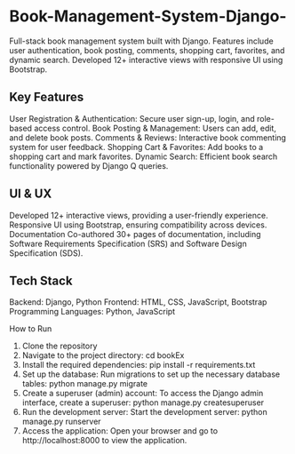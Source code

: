 # Book-Management-System-Django-
Full-stack book management system built with Django. Features include user authentication, book posting, comments, shopping cart, favorites, and dynamic search. Developed 12+ interactive views with responsive UI using Bootstrap. 

## Key Features
User Registration & Authentication: Secure user sign-up, login, and role-based access control.
Book Posting & Management: Users can add, edit, and delete book posts.
Comments & Reviews: Interactive book commenting system for user feedback.
Shopping Cart & Favorites: Add books to a shopping cart and mark favorites.
Dynamic Search: Efficient book search functionality powered by Django Q queries.

## UI & UX
Developed 12+ interactive views, providing a user-friendly experience.
Responsive UI using Bootstrap, ensuring compatibility across devices.
Documentation
Co-authored 30+ pages of documentation, including Software Requirements Specification (SRS) and Software Design Specification (SDS).

## Tech Stack
Backend: Django, Python
Frontend: HTML, CSS, JavaScript, Bootstrap
Programming Languages: Python, JavaScript

How to Run
1. Clone the repository
2. Navigate to the project directory:
   cd bookEx
3. Install the required dependencies:
   pip install -r requirements.txt
4. Set up the database: Run migrations to set up the necessary database tables:
   python manage.py migrate
5. Create a superuser (admin) account: To access the Django admin interface, create a superuser:
   python manage.py createsuperuser
6. Run the development server: Start the development server:
   python manage.py runserver
7. Access the application: Open your browser and go to http://localhost:8000 to view the application.
